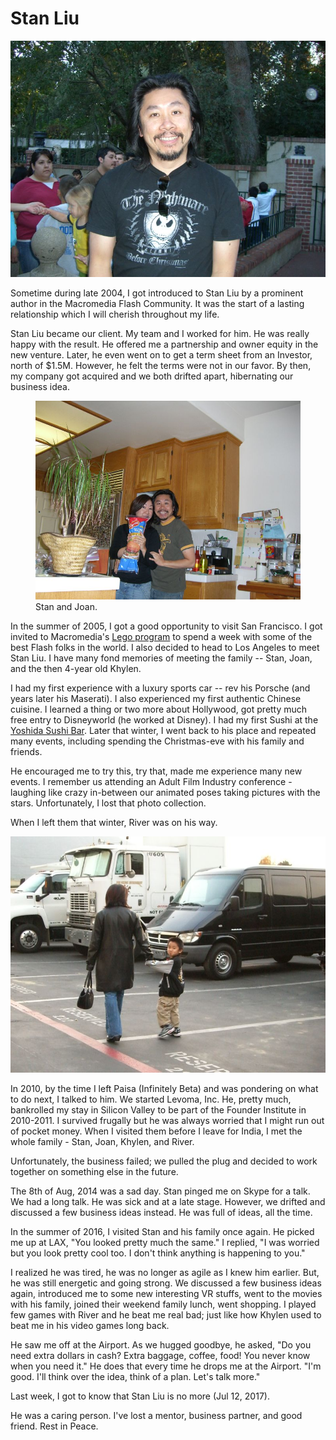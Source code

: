 # Stan Liu

![Stan Liu)](/static/2017/stan-liu.jpg)

Sometime during late 2004, I got introduced to Stan Liu by a prominent author in the Macromedia Flash Community. It was the start of a lasting relationship which I will cherish throughout my life.

Stan Liu became our client. My team and I worked for him. He was really happy with the result. He offered me a partnership and owner equity in the new venture. Later, he even went on to get a term sheet from an Investor, north of $1.5M. However, he felt the terms were not in our favor. By then, my company got acquired and we both drifted apart, hibernating our business idea.

<figure class="large">
  <img src="/static/2017/stan-joan.jpg" alt="Stan and Joan" loading="lazy">
  <figcaption>
    Stan and Joan.
  </figcaption>
</figure>

In the summer of 2005, I got a good opportunity to visit San Francisco. I got invited to Macromedia's <a href="https://www.flickr.com/photos/brajeshwar/sets/72057594081435036">Lego program</a> to spend a week with some of the best Flash folks in the world. I also decided to head to Los Angeles to meet Stan Liu. I have many fond memories of meeting the family -- Stan, Joan, and the then 4-year old Khylen.

I had my first experience with a luxury sports car -- rev his Porsche (and years later his Maserati). I also experienced my first authentic Chinese cuisine. I learned a thing or two more about Hollywood, got pretty much free entry to Disneyworld (he worked at Disney). I had my first Sushi at the <a href="https://www.yelp.com/biz/yoshida-san-marino-2">Yoshida Sushi Bar</a>. Later that winter, I went back to his place and repeated many events, including spending the Christmas-eve with his family and friends.

He encouraged me to try this, try that, made me experience many new events. I remember us attending an Adult Film Industry conference - laughing like crazy in-between our animated poses taking pictures with the stars. Unfortunately, I lost that photo collection.

When I left them that winter, River was on his way.

![Joan and Khylen)](/static/2017/joan-khylen.jpg)

In 2010, by the time I left Paisa (Infinitely Beta) and was pondering on what to do next, I talked to him. We started Levoma, Inc. He, pretty much, bankrolled my stay in Silicon Valley to be part of the Founder Institute in 2010-2011. I survived frugally but he was always worried that I might run out of pocket money.  When I visited them before I leave for India, I met the whole family - Stan, Joan, Khylen, and River.

Unfortunately, the business failed; we pulled the plug and decided to work together on something else in the future.

The 8th of Aug, 2014 was a sad day. Stan pinged me on Skype for a talk. We had a long talk. He was sick and at a late stage. However, we drifted and discussed a few business ideas instead. He was full of ideas, all the time.

In the summer of 2016, I visited Stan and his family once again. He picked me up at LAX, "You looked pretty much the same." I replied, "I was worried but you look pretty cool too. I don't think anything is happening to you."

I realized he was tired, he was no longer as agile as I knew him earlier. But, he was still energetic and going strong. We discussed a few business ideas again, introduced me to some new interesting VR stuffs, went to the movies with his family, joined their weekend family lunch, went shopping. I played few games with River and he beat me real bad; just like how Khylen used to beat me in his video games long back.

He saw me off at the Airport. As we hugged goodbye, he asked, "Do you need extra dollars in cash? Extra baggage, coffee, food! You never know when you need it." He does that every time he drops me at the Airport. "I'm good. I'll think over the idea, think of a plan. Let's talk more."

Last week, I got to know that Stan Liu is no more (Jul 12, 2017).

He was a caring person. I've lost a mentor, business partner, and good friend. Rest in Peace.
